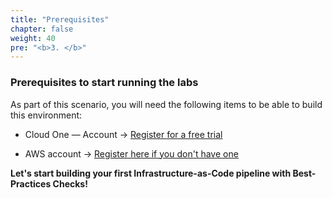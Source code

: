 ```yaml
---
title: "Prerequisites"
chapter: false
weight: 40
pre: "<b>3. </b>"
---
```


### Prerequisites to start running the labs
As part of this scenario, you will need the following items to be able to build this environment:

- Cloud One — Account -> [Register for a free trial](https://cloudone.trendmicro.com/SignUp.screen#)

- AWS account -> [Register here if you don't have one](https://portal.aws.amazon.com/billing/signup#/start)

**Let's start building your first Infrastructure-as-Code pipeline with Best-Practices Checks!**
